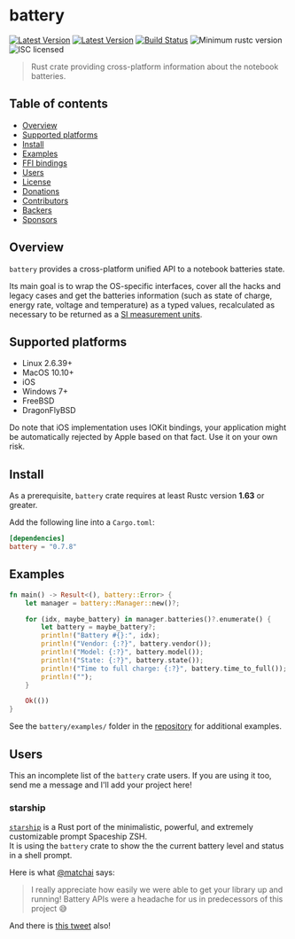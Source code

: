# battery

[![Latest Version](https://img.shields.io/crates/v/starship-battery.svg)](https://crates.io/crates/starship-battery)
[![Latest Version](https://docs.rs/starship-battery/badge.svg)](https://docs.rs/starship-battery)
[![Build Status](https://github.com/starship/rust-battery/workflows/Continuous%20integration/badge.svg)](https://github.com/starship/rust-battery/actions?workflow=Continuous+integration)
![Minimum rustc version](https://img.shields.io/badge/rustc-1.63+-yellow.svg)
![ISC licensed](https://img.shields.io/badge/license-ISC-blue.svg)

> Rust crate providing cross-platform information about the notebook batteries.

## Table of contents

* [Overview](#overview)
* [Supported platforms](#supported-platforms)
* [Install](#install)
* [Examples](#examples)
* [FFI bindings](#ffi-bindings)
* [Users](#users)
* [License](#license)
* [Donations](#donations)
* [Contributors](#contributors)
* [Backers](#backers)
* [Sponsors](#sponsors)

## Overview

`battery` provides a cross-platform unified API to a notebook batteries state.

Its main goal is to wrap the OS-specific interfaces, cover all the hacks and legacy cases
and get the batteries information (such as state of charge, energy rate, voltage and temperature)
as a typed values, recalculated as necessary to be returned as a [SI measurement units](https://www.bipm.org/en/measurement-units/).

## Supported platforms

* Linux 2.6.39+
* MacOS 10.10+
* iOS
* Windows 7+
* FreeBSD
* DragonFlyBSD

Do note that iOS implementation uses IOKit bindings, your application
might be automatically rejected by Apple based on that fact. Use it on your own risk.

## Install

As a prerequisite, `battery` crate requires at least Rustc version **1.63** or greater.

Add the following line into a `Cargo.toml`:

```toml
[dependencies]
battery = "0.7.8"
```

## Examples

```rust
fn main() -> Result<(), battery::Error> {
    let manager = battery::Manager::new()?;

    for (idx, maybe_battery) in manager.batteries()?.enumerate() {
        let battery = maybe_battery?;
        println!("Battery #{}:", idx);
        println!("Vendor: {:?}", battery.vendor());
        println!("Model: {:?}", battery.model());
        println!("State: {:?}", battery.state());
        println!("Time to full charge: {:?}", battery.time_to_full());
        println!("");
    }

    Ok(())
}
```

See the `battery/examples/` folder in the [repository](https://github.com/starship/rust-battery/blob/main/battery/examples/simple.rs)
for additional examples.

## Users

This an incomplete list of the `battery` crate users. If you are using it too,
send me a message and I'll add your project here!

### starship

[`starship`](https://github.com/starship/starship) is a Rust port of the minimalistic, powerful,
and extremely customizable prompt Spaceship ZSH.\
It is using the `battery` crate to show the the current battery level and status in a shell prompt.

Here is what [@matchai](https://github.com/matchai) says:

> I really appreciate how easily we were able to get your library up and running!
> Battery APIs were a headache for us in predecessors of this project 😅

And there is [this tweet](https://twitter.com/matchai/status/1135906726392283136) also!

